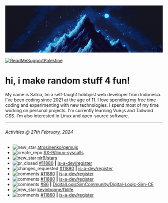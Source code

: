 ![](banner.png)

[![ReadMeSupportPalestine](https://github.com/Safouene1/support-palestine-banner/blob/master/banner-support.svg)](https://github.com/Safouene1/support-palestine-banner)

# hi, i make random stuff 4 fun!

My name is Satria, Im a self-taught hobbyist web developer from Indonesia. I've been coding since 2021 at the age of 11. I love spending my free time coding and experimenting with new technologies. I spend most of my time working on personal projects. I'm currently learning Vue.js and Tailwind CSS. I'm also interested in Linux and open-source software.

---

<!--RECENT_ACTIVITY:last_update-->
###### Activities @ 27th February, 2024
<!--RECENT_ACTIVITY:last_update_end-->

<!--RECENT_ACTIVITY:start-->
- ![new_star](https://cdn.jsdelivr.net/gh/Readme-Workflows/Readme-Icons@main/icons/octicons/StarredRepositoryYellow.svg) [atrosinenko/qemujs](https://github.com/atrosinenko/qemujs)<br>
- ![create_repo](https://cdn.jsdelivr.net/gh/Readme-Workflows/Readme-Icons@main/icons/octicons/Repository.svg) [SX-9/linux-syscalls](https://github.com/SX-9/linux-syscalls)<br>
- ![new_star](https://cdn.jsdelivr.net/gh/Readme-Workflows/Readme-Icons@main/icons/octicons/StarredRepositoryYellow.svg) [nir9/stars](https://github.com/nir9/stars)<br>
- ![pr_closed](https://cdn.jsdelivr.net/gh/Readme-Workflows/Readme-Icons@main/icons/octicons/PullRequestClosed.svg) [#11880](https://github.com/is-a-dev/register/pull/11880) **|** [is-a-dev/register](https://github.com/is-a-dev/register)<br>
- ![changes_requested](https://cdn.jsdelivr.net/gh/Readme-Workflows/Readme-Icons@main/icons/octicons/RequestedChanges.svg) [#11880](https://github.com/is-a-dev/register/pull/11880#pullrequestreview-1887323139) **|** [is-a-dev/register](https://github.com/is-a-dev/register)<br>
- ![comments](https://cdn.jsdelivr.net/gh/Readme-Workflows/Readme-Icons@main/icons/octicons/Comment.svg) [#11880](https://github.com/is-a-dev/register/pull/11880#discussion_r1493842258) **|** [is-a-dev/register](https://github.com/is-a-dev/register)<br>
- ![comments](https://cdn.jsdelivr.net/gh/Readme-Workflows/Readme-Icons@main/icons/octicons/Comment.svg) [#11880](https://github.com/is-a-dev/register/pull/11880#discussion_r1493842141) **|** [is-a-dev/register](https://github.com/is-a-dev/register)<br>
- ![comments](https://cdn.jsdelivr.net/gh/Readme-Workflows/Readme-Icons@main/icons/octicons/Comment.svg) [#86](https://github.com/DigitalLogicSimCommunity/Digital-Logic-Sim-CE/issues/86#issuecomment-1943920765) **|** [DigitalLogicSimCommunity/Digital-Logic-Sim-CE](https://github.com/DigitalLogicSimCommunity/Digital-Logic-Sim-CE)<br>
- ![new_star](https://cdn.jsdelivr.net/gh/Readme-Workflows/Readme-Icons@main/icons/octicons/StarredRepositoryYellow.svg) [kevinboone/fblife](https://github.com/kevinboone/fblife)<br>
- ![comments](https://cdn.jsdelivr.net/gh/Readme-Workflows/Readme-Icons@main/icons/octicons/Comment.svg) [#11860](https://github.com/is-a-dev/register/pull/11860#discussion_r1485575995) **|** [is-a-dev/register](https://github.com/is-a-dev/register)<br>
<!--RECENT_ACTIVITY:end-->
